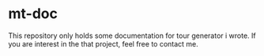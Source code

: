 # mt-doc
This repository only holds some documentation for tour generator i wrote. If you are interest in the that project, feel free to contact me.
